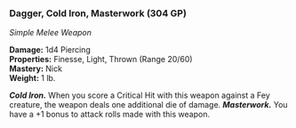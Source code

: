 ### Dagger, Cold Iron, Masterwork (304 GP)
*Simple Melee Weapon*  

**Damage:** 1d4 Piercing  
**Properties:** Finesse, Light, Thrown (Range 20/60)  
**Mastery:** Nick  
**Weight:** 1 lb.

***Cold Iron.*** When you score a Critical Hit with this weapon against a Fey creature, the weapon deals one additional die of damage.
***Masterwork.*** You have a +1 bonus to attack rolls made with this weapon.
